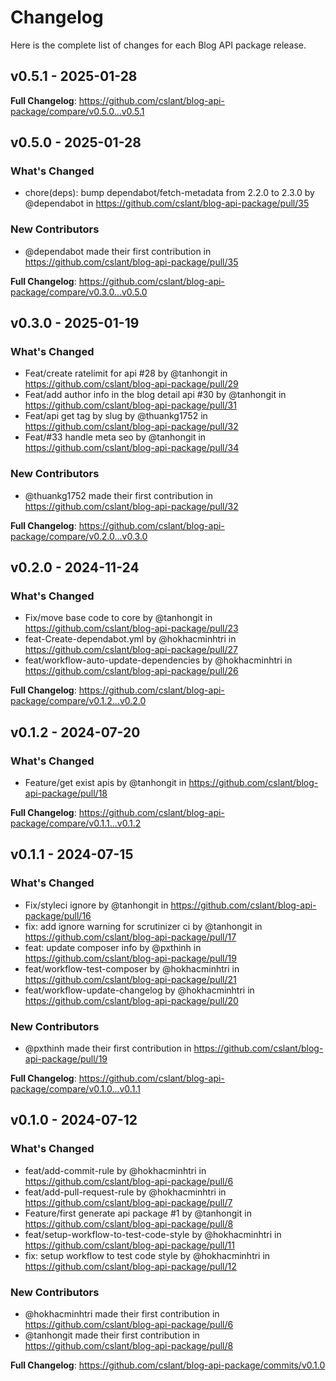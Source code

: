 # Changelog

Here is the complete list of changes for each Blog API package release.

## v0.5.1 - 2025-01-28

**Full Changelog**: https://github.com/cslant/blog-api-package/compare/v0.5.0...v0.5.1

## v0.5.0 - 2025-01-28

### What's Changed

* chore(deps): bump dependabot/fetch-metadata from 2.2.0 to 2.3.0 by @dependabot in https://github.com/cslant/blog-api-package/pull/35

### New Contributors

* @dependabot made their first contribution in https://github.com/cslant/blog-api-package/pull/35

**Full Changelog**: https://github.com/cslant/blog-api-package/compare/v0.3.0...v0.5.0

## v0.3.0 - 2025-01-19

### What's Changed

* Feat/create ratelimit for api #28 by @tanhongit in https://github.com/cslant/blog-api-package/pull/29
* Feat/add author info in the blog detail api #30 by @tanhongit in https://github.com/cslant/blog-api-package/pull/31
* Feat/api get tag by slug by @thuankg1752 in https://github.com/cslant/blog-api-package/pull/32
* Feat/#33 handle meta seo by @tanhongit in https://github.com/cslant/blog-api-package/pull/34

### New Contributors

* @thuankg1752 made their first contribution in https://github.com/cslant/blog-api-package/pull/32

**Full Changelog**: https://github.com/cslant/blog-api-package/compare/v0.2.0...v0.3.0

## v0.2.0 - 2024-11-24

### What's Changed

* Fix/move base code to core by @tanhongit in https://github.com/cslant/blog-api-package/pull/23
* feat-Create-dependabot.yml by @hokhacminhtri in https://github.com/cslant/blog-api-package/pull/27
* feat/workflow-auto-update-dependencies by @hokhacminhtri in https://github.com/cslant/blog-api-package/pull/26

**Full Changelog**: https://github.com/cslant/blog-api-package/compare/v0.1.2...v0.2.0

## v0.1.2 - 2024-07-20

### What's Changed

* Feature/get exist apis by @tanhongit in https://github.com/cslant/blog-api-package/pull/18

**Full Changelog**: https://github.com/cslant/blog-api-package/compare/v0.1.1...v0.1.2

## v0.1.1 - 2024-07-15

### What's Changed

* Fix/styleci ignore by @tanhongit in https://github.com/cslant/blog-api-package/pull/16
* fix: add ignore warning for scrutinizer ci by @tanhongit in https://github.com/cslant/blog-api-package/pull/17
* feat: update composer info by @pxthinh in https://github.com/cslant/blog-api-package/pull/19
* feat/workflow-test-composer by @hokhacminhtri in https://github.com/cslant/blog-api-package/pull/21
* feat/workflow-update-changelog by @hokhacminhtri in https://github.com/cslant/blog-api-package/pull/20

### New Contributors

* @pxthinh made their first contribution in https://github.com/cslant/blog-api-package/pull/19

**Full Changelog**: https://github.com/cslant/blog-api-package/compare/v0.1.0...v0.1.1

## v0.1.0 - 2024-07-12

### What's Changed

* feat/add-commit-rule by @hokhacminhtri in https://github.com/cslant/blog-api-package/pull/6
* feat/add-pull-request-rule by @hokhacminhtri in https://github.com/cslant/blog-api-package/pull/7
* Feature/first generate api package #1 by @tanhongit in https://github.com/cslant/blog-api-package/pull/8
* feat/setup-workflow-to-test-code-style by @hokhacminhtri in https://github.com/cslant/blog-api-package/pull/11
* fix: setup workflow to test code style by @hokhacminhtri in https://github.com/cslant/blog-api-package/pull/12

### New Contributors

* @hokhacminhtri made their first contribution in https://github.com/cslant/blog-api-package/pull/6
* @tanhongit made their first contribution in https://github.com/cslant/blog-api-package/pull/8

**Full Changelog**: https://github.com/cslant/blog-api-package/commits/v0.1.0
